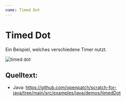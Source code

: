 ```yaml
---
name: Timed Dot
---
```


# Timed Dot

Ein Beispiel, welches verschiedene Timer nutzt.

![timed dot](/assets/timed_dot_60.gif)

## Quelltext:

- Java: https://github.com/openpatch/scratch-for-java/tree/main/src/examples/java/demos/timedDot
